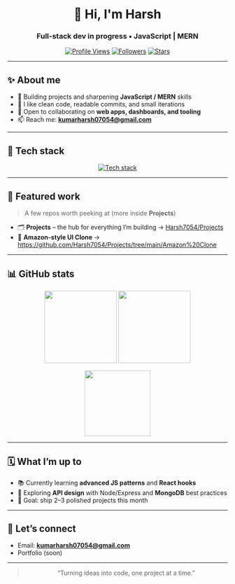 <!-- Profile Header -->
<div align="center">

# 👋 Hi, I'm Harsh  
### Full-stack dev in progress • JavaScript | MERN

[![Profile Views](https://komarev.com/ghpvc/?username=Harsh7054&label=Profile%20Views&color=0e75b6)](https://github.com/Harsh7054)
[![Followers](https://img.shields.io/github/followers/Harsh7054?style=social)](https://github.com/Harsh7054?tab=followers)
[![Stars](https://img.shields.io/github/stars/Harsh7054?affiliations=OWNER%2CCOLLABORATOR&style=social)](https://github.com/Harsh7054?tab=repositories)

</div>

---

## ✨ About me
- 🔭 Building projects and sharpening **JavaScript / MERN** skills  
- 🧠 I like clean code, readable commits, and small iterations  
- 🤝 Open to collaborating on **web apps, dashboards, and tooling**  
- 📫 Reach me: **kumarharsh07054@gmail.com**

---

## 🧰 Tech stack
<p align="center">
  <a href="#"><img alt="Tech stack" src="https://skillicons.dev/icons?i=html,css,js,react,nodejs,express,mongodb,git,github,vscode,postman,tailwind&perline=6" /></a>
</p>

---

## 📌 Featured work
> A few repos worth peeking at (more inside **Projects**)

- 🗂 **Projects** – the hub for everything I’m building → [Harsh7054/Projects](https://github.com/Harsh7054/Projects)  
- 🛒 **Amazon-style UI Clone** → https://github.com/Harsh7054/Projects/tree/main/Amazon%20Clone
---

## 📊 GitHub stats
<p align="center">
  <img src="https://github-readme-stats.vercel.app/api?username=Harsh7054&show_icons=true&rank_icon=github&theme=transparent" height="165" />
  <img src="https://streak-stats.demolab.com?user=Harsh7054&theme=transparent" height="165" />
</p>
<p align="center">
  <img src="https://github-readme-stats.vercel.app/api/top-langs/?username=Harsh7054&layout=compact&theme=transparent" height="150" />
</p>

---

## 🗓️ What I’m up to
- 📚 Currently learning **advanced JS patterns** and **React hooks**  
- 🧪 Exploring **API design** with Node/Express and **MongoDB** best practices  
- 🎯 Goal: ship 2–3 polished projects this month

---

## 🤝 Let’s connect
- Email: **kumarharsh07054@gmail.com**  
- Portfolio (soon)

---

<div align="center">

> “Turning ideas into code, one project at a time.”  

</div>
